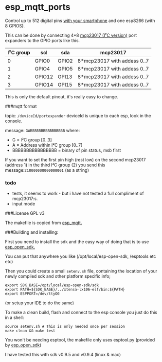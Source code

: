 # esp_mqtt_ports

Control up to 512 digital pins [with your smartphone](http://www.openhab.org/) and one esp8266 (with 8 GPIOS).

This can be done by connecting 4*8 [mcp23017 (I²C version)](http://www.microchip.com/wwwproducts/Devices.aspx?dDocName=en023499) port expanders to the GPIO ports like this.

I²C group | scl | sda| mcp23017
----------|-----|-----|--------------
0         |GPIO0|GPIO2| 8*mcp23017 with addess 0..7
1         |GPIO4|GPIO5|8*mcp23017 with addess 0..7
2         |GPIO12|GPI13|8*mcp23017 with addess 0..7
3         |GPIO14|GPI15|8*mcp23017 with addess 0..7

This is only the default pinout, it's really easy to change.

###mqtt format

topic: ```/deviceId/portexpander```  deviceId is unique to each esp, look in the console. 

message: ```GABBBBBBBBBBBBBBBB``` where:
* G = I²C group [0..3]
* A = Address within I²C group [0..7]
* BBBBBBBBBBBBBBBB = binary of pin status, msb first
 
If you want to set the first pin high (rest low) on the second mcp23017 (address 1) in the third I²C group (2) you send this message:```210000000000000001``` (as a string)

### todo
* tests, it seems to work - but i have not tested a full compliment of mcp23017:s.
* input mode

###License
GPL v3

The makefile is copied from [esp_mqtt.](https://github.com/tuanpmt/esp_mqtt)

###Building and installing:

First you need to install the sdk and the easy way of doing that is to use [esp_open_sdk.](https://github.com/pfalcon/esp-open-sdk)

You can put that anywhere you like (/opt/local/esp-open-sdk, /esptools etc etc)

Then you could create a small ```setenv.sh``` file, containing the location of your newly compiled sdk and other platform specific info;
```
export SDK_BASE=/opt/local/esp-open-sdk/sdk
export PATH=${SDK_BASE}/../xtensa-lx106-elf/bin:${PATH}
export ESPPORT=/dev/ttyO0  
```
(or setup your IDE to do the same)

To make a clean build, flash and connect to the esp console you just do this in a shell:
```
source setenv.sh # This is only needed once per session
make clean && make test
```

You won't be needing esptool, the makefile only uses esptool.py (provided by [esp_open_sdk](https://github.com/pfalcon/esp-open-sdk))

I have tested this with sdk v0.9.5 and v0.9.4 (linux & mac)
